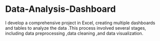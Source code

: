 # Data-Analysis-Dashboard
I develop a comprehensive project in Excel, creating multiple dashboards and tables to analyze the data .This process involved several stages, including data preprocessing ,data cleaning ,and data visualization.
